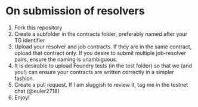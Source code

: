 # On submission of resolvers
1. Fork this repository
2. Create a subfolder in the contracts folder, preferably named after your TG identifier
3. Upload your resolver and job contracts. If they are in the same contract, upload that contract only. If you desire to submit multiple job-resolver pairs, ensure the naming is unambiguous.
4. It is desirable to upload Foundry tests (in the test folder) so that we (and you!) can ensure your contracts are written correctly in a simpler fashion.
5. Create a pull request. If I am sluggish to review it, tag me in the testnet chat (@euler2718)
6. Enjoy!
